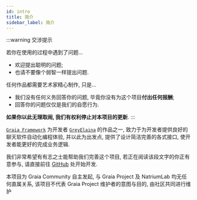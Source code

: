 ```yaml
---
id: intro
title: 简介
sidebar_label: 简介
---
```


:::warning 交涉提示

若你在使用的过程中遇到了问题...

 - 欢迎提出聪明的问题;
 - 也请不要像个弱智一样提出问题.

任何作品都需要艺术家精心制作, 只是...
 - 我们没有任何义务回答你的问题, 毕竟你没有为这个项目**付出任何报酬**;
 - 回答你的问题仅仅是我们的自愿行为.

**如果你以此无理取闹, 我们有权利停止对本项目的更新**.
:::

[`Graia Framework`](https://github.com/GraiaProject/Application) 为开发者 [`GreyElaina`](https://github.com/GreyElaina) 的作品之一, 致力于为开发者提供良好的聊天软件自动化编程体验,
并以此为出发点, 提供了设计简洁完善的各式接口, 使开发者能更好的完成业务逻辑.

我们非常希望有有志之士能帮助我们完善这个项目, 若正在阅读该段文字的你正有意参与,
请直接前往 [GitHub](https://github.com/GraiaProject/Application) 处开始开发.

本项目为 Graia Community 自主发起, 与 Graia Project 及 NatriumLab 均无任何直属关系, 该项目不代表 Graia Project 维护者的意图与目的, 由社区共同进行维护
